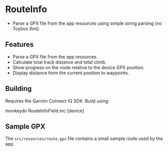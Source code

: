 # RouteInfo


* Parse a GPX file from the app resources using simple string parsing (no Toybox.Xml).


## Features

* Parse a GPX file from the app resources.
* Calculate total track distance and total climb.
* Show progress on the route relative to the device GPS position.
* Display distance from the current position to waypoints.

## Building

Requires the Garmin Connect IQ SDK. Build using:


monkeydo RouteInfoField.mc [device]


## Sample GPX

The `src/resources/route.gpx` file contains a small sample route used by the app.
